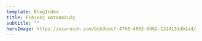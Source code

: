 ```yaml
---
template: BlogIndex
title: Ειδικές κατασκευές
subtitle: ""
heroImage: https://ucarecdn.com/bbb3becf-4760-4862-9462-1324151db1a4/
---
```

